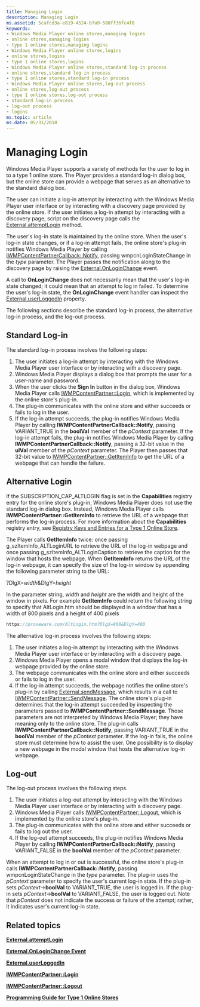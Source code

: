 ```yaml
---
title: Managing Login
description: Managing Login
ms.assetid: 5cafcd3a-e819-4524-b7a9-580ff36fc4f8
keywords:
- Windows Media Player online stores,managing logins
- online stores,managing logins
- type 1 online stores,managing logins
- Windows Media Player online stores,logins
- online stores,logins
- type 1 online stores,logins
- Windows Media Player online stores,standard log-in process
- online stores,standard log-in process
- type 1 online stores,standard log-in process
- Windows Media Player online stores,log-out process
- online stores,log-out process
- type 1 online stores,log-out process
- standard log-in process
- log-out process
- logins
ms.topic: article
ms.date: 05/31/2018
---
```


# Managing Login

Windows Media Player supports a variety of methods for the user to log in to a type 1 online store. The Player provides a standard log-in dialog box, but the online store can provide a webpage that serves as an alternative to the standard dialog box.

The user can initiate a log-in attempt by interacting with the Windows Media Player user interface or by interacting with a discovery page provided by the online store. If the user initiates a log-in attempt by interacting with a discovery page, script on the discovery page calls the [External.attemptLogin](external-attemptlogin.md) method.

The user's log-in state is maintained by the online store. When the user's log-in state changes, or if a log-in attempt fails, the online store's plug-in notifies Windows Media Player by calling [IWMPContentPartnerCallback::Notify](/windows/desktop/api/contentpartner/nf-contentpartner-iwmpcontentpartnercallback-notify), passing wmpcnLoginStateChange in the *type* parameter. The Player passes the notification along to the discovery page by raising the [External.OnLoginChange](external-onloginchange-event.md) event.

A call to **OnLoginChange** does not necessarily mean that the user's log-in state changed; it could mean that an attempt to log in failed. To determine the user's log-in state, the **OnLoginChange** event handler can inspect the [External.userLoggedIn](external-userloggedin.md) property.

The following sections describe the standard log-in process, the alternative log-in process, and the log-out process.

## Standard Log-in

The standard log-in process involves the following steps:

1.  The user initiates a log-in attempt by interacting with the Windows Media Player user interface or by interacting with a discovery page.
2.  Windows Media Player displays a dialog box that prompts the user for a user-name and password.
3.  When the user clicks the **Sign In** button in the dialog box, Windows Media Player calls [IWMPContentPartner::Login](/windows/desktop/api/contentpartner/nf-contentpartner-iwmpcontentpartner-login), which is implemented by the online store's plug-in.
4.  The plug-in communicates with the online store and either succeeds or fails to log in the user.
5.  If the log-in attempt succeeds, the plug-in notifies Windows Media Player by calling **IWMPContentPartnerCallback::Notify**, passing VARIANT\_TRUE in the **boolVal** member of the *pContext* parameter. If the log-in attempt fails, the plug-in notifies Windows Media Player by calling **IWMPContentPartnerCallback::Notify**, passing a 32-bit value in the **ulVal** member of the *pContext* parameter. The Player then passes that 32-bit value to [IWMPContentPartner::GetItemInfo](/windows/desktop/api/contentpartner/nf-contentpartner-iwmpcontentpartner-getiteminfo) to get the URL of a webpage that can handle the failure.

## Alternative Login

If the SUBSCRIPTION\_CAP\_ALTLOGIN flag is set in the **Capabilities** registry entry for the online store's plug-in, Windows Media Player does not use the standard log-in dialog box. Instead, Windows Media Player calls **IWMPContentPartner::GetItemInfo** to retrieve the URL of a webpage that performs the log-in process. For more information about the **Capabilities** registry entry, see [Registry Keys and Entries for a Type 1 Online Store](registry-keys-and-entries-for-a-type-1-online-store.md).

The Player calls **GetItemInfo** twice: once passing g\_szItemInfo\_ALTLoginURL to retrieve the URL of the log-in webpage and once passing g\_szItemInfo\_ALTLoginCaption to retrieve the caption for the window that hosts the webpage. When **GetItemInfo** returns the URL of the log-in webpage, it can specify the size of the log-in window by appending the following parameter string to the URL:

?DlgX=*width*&DlgY=*height*

In the parameter string, *width* and *height* are the width and height of the window in pixels. For example **GetItemInfo** could return the following string to specify that AltLogin.htm should be displayed in a window that has a width of 800 pixels and a height of 400 pixels


```C++
https://proseware.com/AltLogin.htm?DlgX=800&DlgY=400
```



The alternative log-in process involves the following steps:

1.  The user initiates a log-in attempt by interacting with the Windows Media Player user interface or by interacting with a discovery page.
2.  Windows Media Player opens a modal window that displays the log-in webpage provided by the online store.
3.  The webpage communicates with the online store and either succeeds or fails to log in the user.
4.  If the log-in attempt succeeds, the webpage notifies the online store's plug-in by calling [External.sendMessage](external-sendmessage.md), which results in a call to [IWMPContentPartner::SendMessage](/windows/desktop/api/contentpartner/nf-contentpartner-iwmpcontentpartner-sendmessage). The online store's plug-in determines that the log-in attempt succeeded by inspecting the parameters passed to **IWMPContentPartner::SendMessage**. Those parameters are not interpreted by Windows Media Player; they have meaning only to the online store. The plug-in calls **IWMPContentPartnerCallback::Notify**, passing VARIANT\_TRUE in the **boolVal** member of the *pContext* parameter. If the log-in fails, the online store must determine how to assist the user. One possibility is to display a new webpage in the modal window that hosts the alternative log-in webpage.

## Log-out

The log-out process involves the following steps.

1.  The user initiates a log-out attempt by interacting with the Windows Media Player user interface or by interacting with a discovery page.
2.  Windows Media Player calls [IWMPContentPartner::Logout](/windows/desktop/api/contentpartner/nf-contentpartner-iwmpcontentpartner-logout), which is implemented by the online store's plug-in.
3.  The plug-in communicates with the online store and either succeeds or fails to log out the user.
4.  If the log-out attempt succeeds, the plug-in notifies Windows Media Player by calling **IWMPContentPartnerCallback::Notify**, passing VARIANT\_FALSE in the **boolVal** member of the *pContext* parameter.

When an attempt to log in or out is successful, the online store's plug-in calls **IWMPContentPartnerCallback::Notify**, passing wmpcnLoginStateChange in the *type* parameter. The plug-in uses the *pContext* parameter to specify the user's current log-in state. If the plug-in sets *pContext*->**boolVal** to VARIANT\_TRUE, the user is logged in. If the plug-in sets *pContext*->**boolVal** to VARIANT\_FALSE, the user is logged out. Note that *pContext* does not indicate the success or failure of the attempt; rather, it indicates user's current log-in state.

## Related topics

<dl> <dt>

[**External.attemptLogin**](external-attemptlogin.md)
</dt> <dt>

[**External.OnLoginChange Event**](external-onloginchange-event.md)
</dt> <dt>

[**External.userLoggedIn**](external-userloggedin.md)
</dt> <dt>

[**IWMPContentPartner::Login**](/windows/desktop/api/contentpartner/nf-contentpartner-iwmpcontentpartner-login)
</dt> <dt>

[**IWMPContentPartner::Logout**](/windows/desktop/api/contentpartner/nf-contentpartner-iwmpcontentpartner-logout)
</dt> <dt>

[**Programming Guide for Type 1 Online Stores**](programming-guide-for-type-1-online-stores.md)
</dt> </dl>

 

 





